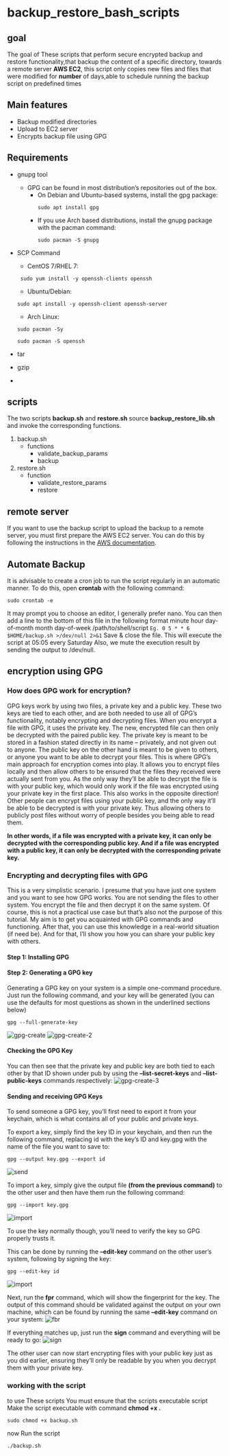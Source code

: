 # backup_restore_bash_scripts
## goal
The goal of These scripts that perform secure encrypted backup and restore functionality,that backup the content of a specific directory, towards a remote server **AWS EC2**, this script only copies new files and files that were modified for **number** of days,able to schedule running the backup script on predefined times
## Main features
* Backup modified directories
* Upload to EC2 server
* Encrypts backup file using GPG

## Requirements
* gnupg tool
   * GPG can be found in most distribution’s repositories out of the box.
     * On Debian and Ubuntu-based systems, install the gpg package:
        ```shell script
        sudo apt install gpg
        ```
     *   If you use Arch based distributions, install the gnupg package with the pacman command:
            ```shell script
            sudo pacman -S gnupg            
           ```
* SCP Command
  * CentOS 7/RHEL 7:
  ```shell script
   sudo yum install -y openssh-clients openssh
  ``` 

  * Ubuntu/Debian:
  ```shell script
  sudo apt install -y openssh-client openssh-server
  ``` 
  
  * Arch Linux:
   ```shell script
   sudo pacman -Sy
   ``` 
   ```shell script
   sudo pacman -S openssh
   ``` 
* tar 
* gzip
* 
## scripts
The two scripts **backup.sh** and **restore.sh** source **backup_restore_lib.sh** and invoke the corresponding functions.
1. backup.sh 
    * functions
      *  validate_backup_params
      *  backup
2. restore.sh
    * function 
      * validate_restore_params
      * restore
## remote server
If you want to use the backup script to upload the backup to a remote server, you must first prepare the AWS EC2 server. You can do this by following the instructions in the [AWS documentation](https://docs.aws.amazon.com/).
## Automate Backup
It is advisable to create a cron job to run the script regularly in an automatic manner. To do this, open **crontab** with the following command:
```shell script
sudo crontab -e
```
It may prompt you to choose an editor, I generally prefer nano. You can then add a line to the bottom of this file in the following format
minute hour day-of-month month day-of-week /path/to/shell/script
`Eg. 0 5 * * 6 $HOME/backup.sh >/dev/null 2>&1` 
Save & close the file.
This will execute the script at 05:05 every Saturday Also, we mute the execution result by sending the output to /dev/null.

## encryption using GPG

### How does GPG work for encryption?
GPG keys work by using two files, a private key and a public key. These two keys are tied to
each other, and are both needed to use all of GPG’s functionality, notably encrypting and
decrypting files.
When you encrypt a file with GPG, it uses the private key. The new, encrypted file can then
only be decrypted with the paired public key.
The private key is meant to be stored in a fashion stated directly in its name – privately, and
not given out to anyone.
The public key on the other hand is meant to be given to others, or anyone you want to be
able to decrypt your files.
This is where GPG’s main approach for encryption comes into play. It allows you to encrypt
files locally and then allow others to be ensured that the files they received were actually
sent from you. As the only way they’ll be able to decrypt the file is with your public key, which
would only work if the file was encrypted using your private key in the first place.
This also works in the opposite direction! Other people can encrypt files using your
public key, and the only way it’ll be able to be decrypted is with your private key. Thus
allowing others to publicly post files without worry of people besides you being able to read
them.

**In other words, if a file was encrypted with a private key, it can only be decrypted with
the corresponding public key. And if a file was encrypted with a public key, it can only
be decrypted with the corresponding private key.**

### Encrypting and decrypting files with GPG
This is a very simplistic scenario. I presume that you have just one system and you want to see how GPG works. You are not sending the files to other system. You encrypt the file and then decrypt it on the same system.
Of course, this is not a practical use case but that’s also not the purpose of this tutorial. My aim is to get you acquainted with GPG commands and functioning. After that, you can use this knowledge in a real-world situation (if need be). And for that, I’ll show you how you can share your public key with others.
#### Step 1: Installing GPG
#### Step 2: Generating a GPG key
Generating a GPG key on your system is a simple one-command
procedure.
Just run the following command, and your key will be generated (you
can use the defaults for most questions as shown in the underlined
sections below)

```shell script
gpg --full-generate-key
```
![gpg-create](https://github.com/MahmoudSamir0/backup_restore_bash_scripts/blob/master/screenshot/gpg-1.png)
![gpg-create-2](https://github.com/MahmoudSamir0/backup_restore_bash_scripts/blob/master/screenshot/gpg-2.png)

#### Checking the GPG Key
You can then see that the private key and public key are both tied to each other by that ID shown under pub by using the **–list-secret-keys** and **–list-public-keys** commands respectively:
![gpg-create-3](https://github.com/MahmoudSamir0/backup_restore_bash_scripts/blob/master/screenshot/ist_gpg.png)

#### Sending and receiving GPG Keys

To send someone a GPG key, you’ll first need to export it from your keychain, which is what contains all of your public and private keys.

To export a key, simply find the key ID in your keychain, and then run the following command, replacing id with the key’s ID and key.gpg with the name of the file you want to save to:
```shell script
gpg --output key.gpg --export id
```
![send](https://github.com/MahmoudSamir0/backup_restore_bash_scripts/blob/master/screenshot/gpg-send-1.png)

To import a key, simply give the output file **(from the previous command)** to the other user and then have them run the following command:
```shell script
gpg --import key.gpg
```
![import](https://github.com/MahmoudSamir0/backup_restore_bash_scripts/blob/master/screenshot/Screenshot%20from%202023-05-18%2021-13-35.png)

To use the key normally though, you’ll need to verify the key so GPG properly trusts it.

This can be done by running the **–edit-key** command on the other user’s system, following by signing the key:

```shell script
gpg --edit-key id
```
![import](https://github.com/MahmoudSamir0/backup_restore_bash_scripts/blob/master/screenshot/Screenshot%20from%202023-05-18%2021-14-48.png)


Next, run the **fpr** command, which will show the fingerprint for the key. The output of this command should be validated against the output on your own machine, which can be found by running the same **–edit-key** command on your system:
![fbr](https://github.com/MahmoudSamir0/backup_restore_bash_scripts/blob/master/screenshot/fbr.png)

If everything matches up, just run the **sign** command and everything will be ready to go:
![sign](https://github.com/MahmoudSamir0/backup_restore_bash_scripts/blob/master/screenshot/sign.png)

The other user can now start encrypting files with your public key just as you did earlier, ensuring they’ll only be readable by you when you decrypt them with your private key.
### working with the script
to use These scripts You must ensure that the scripts executable script
Make the script executable with command **chmod +x <fileName>.**
```shell script
sudo chmod +x backup.sh
  ```
 now Run the script  
  
```shell script
./backup.sh
```
  

